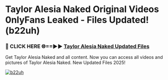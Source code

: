 # Taylor Alesia Naked Original Videos 0nlyFans Leaked - Files Updated! (b22uh)

<h3>🔴 CLICK HERE 🌐==►► <a href="https://tinyurl.com/yckcrads" rel="nofollow">Taylor Alesia Naked Updated Files</a></h3>

Get Taylor Alesia Naked and all content. Now you can access all videos and pictures of Taylor Alesia Naked. New Updated Files 2025!

[![b22uh](https://i.imgur.com/hpKpOFt.gif)](https://tinyurl.com/yckcrads)
